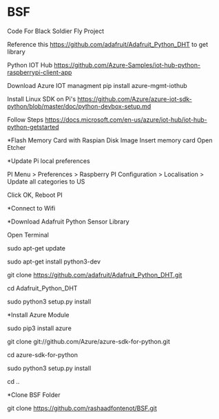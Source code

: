 # BSF
Code For Black Soldier Fly Project


Reference this https://github.com/adafruit/Adafruit_Python_DHT to get library


Python IOT Hub 
https://github.com/Azure-Samples/iot-hub-python-raspberrypi-client-app


Download Azure IOT managment
pip install azure-mgmt-iothub


Install Linux SDK on Pi's
https://github.com/Azure/azure-iot-sdk-python/blob/master/doc/python-devbox-setup.md

Follow Steps
https://docs.microsoft.com/en-us/azure/iot-hub/iot-hub-python-getstarted

*Flash Memory Card with Raspian Disk Image
Insert memory card
Open Etcher

*Update Pi local preferences 

PI Menu > Preferences > Raspberry PI Configuration > Localisation > Update all categories to US

Click OK, Reboot PI

*Connect to Wifi

*Download Adafruit Python Sensor Library

Open Terminal

sudo apt-get update

sudo apt-get install python3-dev

git clone https://github.com/adafruit/Adafruit_Python_DHT.git

cd Adafruit_Python_DHT

sudo python3 setup.py install

*Install Azure Module

sudo pip3 install azure

git clone git://github.com/Azure/azure-sdk-for-python.git

cd azure-sdk-for-python

sudo python3 setup.py install

cd ..

*Clone BSF Folder

git clone https://github.com/rashaadfontenot/BSF.git

